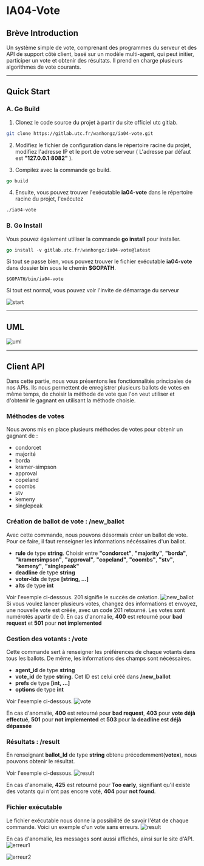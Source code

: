 # IA04-Vote

## Brève Introduction

Un système simple de vote, comprenant des programmes du serveur et des API de support côté client, basé sur un modèle multi-agent, qui peut initier, participer un vote et obtenir des résultats. Il prend en charge plusieurs algorithmes de vote courants.

---

## Quick Start

### A. Go Build

1. Clonez le code source du projet à partir du site officiel utc gitlab.

```bash
git clone https://gitlab.utc.fr/wanhongz/ia04-vote.git
```

2. Modifiez le fichier de configuration dans le répertoire racine du projet, modifiez l'adresse IP et le port de votre serveur ( L'adresse par défaut est **"127.0.0.1:8082"** ).

3. Compilez avec la commande go build.

```go
go build
```

4. Ensuite, vous pouvez trouver l'exécutable **ia04-vote** dans le répertoire racine du projet, l'exécutez

```bash
./ia04-vote
```



### B. Go Install

Vous pouvez également utiliser la commande **go install** pour installer.

```go
go install -v gitlab.utc.fr/wanhongz/ia04-vote@latest
```

Si tout se passe bien, vous pouvez trouver le fichier exécutable **ia04-vote** dans dossier **bin** sous le chemin **$GOPATH**. 

````shell
$GOPATH/bin/ia04-vote
````



Si tout est normal, vous pouvez voir l'invite de démarrage du serveur

![start](./image/start.png)

---

## UML

![uml](./image/uml.jpg)

---

## Client API 
Dans cette partie, nous vous présentons les fonctionnalités principales de nos APIs. Ils nous permettent de enregistrer plusieurs ballots de votes en même temps, de choisir la méthode de vote que l'on veut utiliser et d'obtenir le gagnant en utilisant la méthode choisie.

### Méthodes de votes
Nous avons mis en place plusieurs méthodes de votes pour obtenir un gagnant de :
- condorcet 
- majorité
- borda
- kramer-simpson 
- approval
- copeland
- coombs
- stv
- kemeny
- singlepeak

### Création de ballot de vote : /new_ballot
Avec cette commande, nous pouvons désormais créer un ballot de vote. Pour ce faire, il faut renseigner les informations nécéssaires d'un ballot.
- **rule** de type **string**. Choisir entre **"condorcet"**, **"majority"**, **"borda"**, **"kramersimpson"**, **"approval"**, **"copeland"**, **"coombs"**, **"stv"**, **"kemeny"**, **"singlepeak"**
- **deadline** de type **string**
- **voter-Ids** de type **[string, ...]**
- **alts** de type **int**

Voir l'exemple ci-dessous. 201 signifie le succès de création.
![new_ballot](./image/new_ballot0.png)
Si vous voulez lancer plusieurs votes, changez des informations et envoyez, une nouvelle vote est créée, avec un code 201 retourné.
Les votes sont numérotés apartir de 0.
En cas d'anomalie, **400** est retourné pour **bad request** et **501** pour **not implemented**

### Gestion des votants : /vote
Cette commande sert à renseigner les préférences de chaque votants dans tous les ballots.
De même, les informations des champs sont nécéssaires.
- **agent_id** de type **string**
- **vote_id** de type **string**. Cet ID est celui créé dans **/new_ballot**
- **prefs** de type **[int, ...]**
- **options** de type **int**

Voir l'exemple ci-dessous.
![vote](./image/vote.png)

En cas d'anomalie, **400** est retourné pour **bad request**, **403** pour **vote déjà effectué**, **501** pour **not implemented** et **503** pour **la deadline est déjà dépassée**
### Résultats : /result
En renseignant **ballot_Id** de type **string** obtenu précedemment(**votex**), nous pouvons obtenir le résultat.

Voir l'exemple ci-dessous.
![result](./image/result.png)

En cas d'anomalie, **425** est retourné pour **Too early**, signifiant qu'il existe des votants qui n'ont pas encore voté, **404** pour **not found**.

### Fichier exécutable
Le fichier exécutable nous donne la possibilité de savoir l'état de chaque commande. Voici un exemple d'un vote sans erreurs.
![result](./image/result.png)

En cas d'anomalie, les messages sont aussi affichés, ainsi sur le site d'API.
![erreur1](./image/erreur1.png)

![erreur2](./image/erreur2.png)
